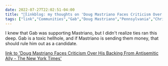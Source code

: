 ```yaml
---
date: 2022-07-27T22:02:51-04:00
title: "🔗linkblog: my thoughts on 'Doug Mastriano Faces Criticism Over His Backing From Antisemitic Ally - The New York Times'"
tags: ["link","Communities","Gab","Doug Mastriano","Pennsylvania","Christian nationalism"]
---
```

I knew that Gab was supporting Mastriano, but I didn't realize ties ran this deep. Gab is a toxic hellhole, and if Mastriano is sending them money, that should rule him out as a candidate.
 

[link to 'Doug Mastriano Faces Criticism Over His Backing From Antisemitic Ally - The New York Times'](https://www.nytimes.com/2022/07/27/us/politics/doug-mastriano-gab.html)
